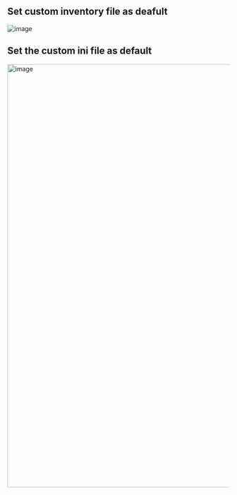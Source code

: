 ## Set custom inventory file as deafult
![image](https://github.com/user-attachments/assets/13c67cb5-5264-4f30-b212-388915d18778)

## Set the custom ini file as default
<img width="959" alt="image" src="https://github.com/user-attachments/assets/70be5afe-d5f1-4ebe-bb1c-89c568f6a202" />



